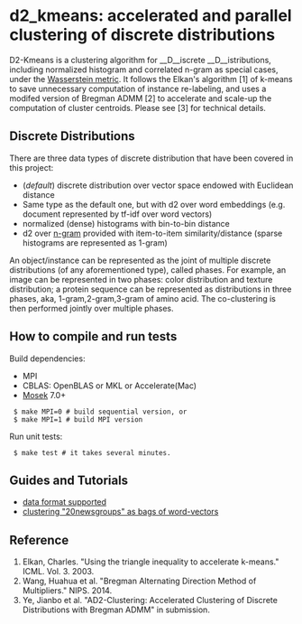 d2_kmeans: accelerated and parallel clustering of discrete distributions
=============

D2-Kmeans is a clustering algorithm for __D__iscrete __D__istributions,
including normalized histogram and correlated n-gram as special cases,
under the [Wasserstein metric](http://en.wikipedia.org/wiki/Wasserstein_metric).
It follows the Elkan's algorithm [1] of k-means to save unnecessary
computation of instance re-labeling, and uses a modifed version of
Bregman ADMM [2] to accelerate and scale-up the computation of cluster centroids.
Please see [3] for technical details. 

## Discrete Distributions
There are three data types of discrete distribution that have been covered
in this project:
 - (*default*) discrete distribution over vector space endowed with Euclidean distance
 - Same type as the default one, but with d2 over word embeddings
   (e.g. document represented by tf-idf over word vectors)
 - normalized (dense) histograms with bin-to-bin distance
 - d2 over [n-gram](http://en.wikipedia.org/wiki/N-gram) provided
   with item-to-item similarity/distance (sparse histograms are represented as 1-gram)

An object/instance can be represented as the joint of multiple discrete
distributions (of any aforementioned type), called phases. For example, an image can be
represented in two phases: color distribution and texture distribution; a protein
sequence can be represented as distributions in three phases, aka,
1-gram,2-gram,3-gram of amino acid.
The co-clustering is then performed jointly over multiple phases.

## How to compile and run tests

Build dependencies:
 - MPI
 - CBLAS: OpenBLAS or MKL or Accelerate(Mac)
 - [Mosek](https://mosek.com) 7.0+
 
```
 $ make MPI=0 # build sequential version, or
 $ make MPI=1 # build MPI version
```

Run unit tests:
```
 $ make test # it takes several minutes. 
```

## Guides and Tutorials
 - [data format supported](data)
 - [clustering "20newsgroups" as bags of word-vectors](https://github.com/bobye/20newsgroups/wiki)

## Reference
1. Elkan, Charles. "Using the triangle inequality to accelerate k-means." ICML. Vol. 3. 2003.
2. Wang, Huahua et al. "Bregman Alternating Direction Method of Multipliers." NIPS. 2014.
3. Ye, Jianbo et al. "AD2-Clustering: Accelerated Clustering of Discrete Distributions with Bregman ADMM" in submission.



